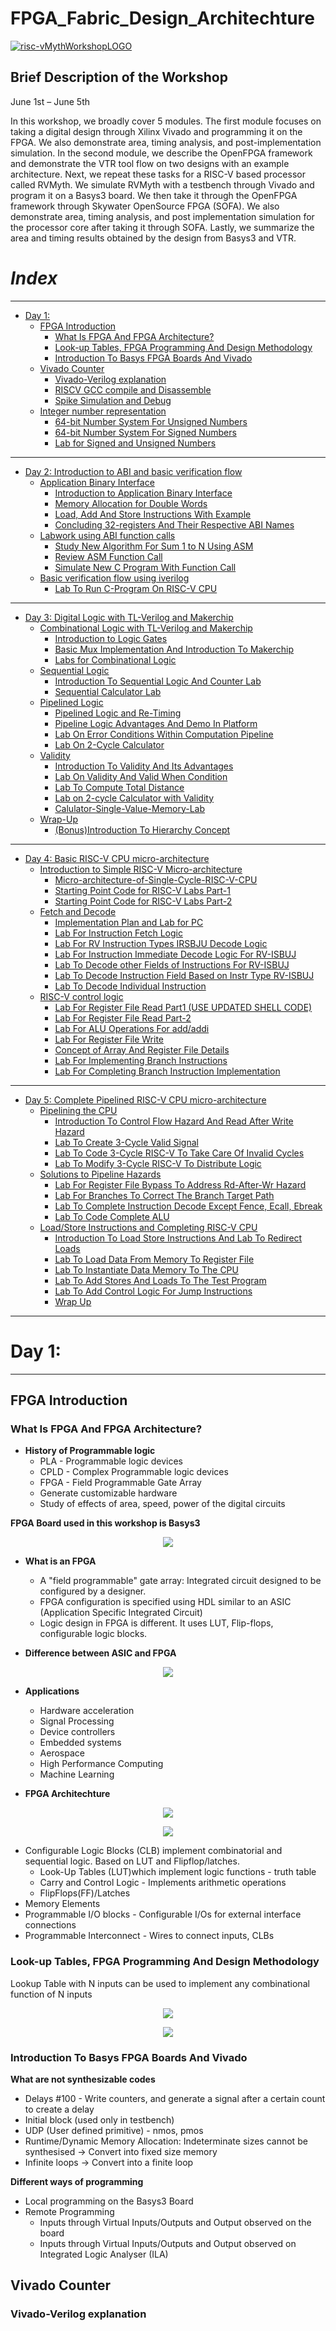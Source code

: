 # FPGA_Fabric_Design_Architechture

[![risc-vMythWorkshopLOGO](https://osfpga.org/wp-content/uploads/2022/05/Cloud-based-RISC-V-on-FPGA-and-OpenFPGA-5.png)](https://osfpga.org/osfpga-training/)

## Brief Description of the Workshop
June 1st – June 5th

In this workshop, we broadly cover 5 modules. The first module focuses on taking a digital design through Xilinx Vivado and programming it on the FPGA. We also demonstrate area, timing analysis, and post-implementation simulation. In the second module, we describe the OpenFPGA framework and demonstrate the VTR tool flow on two designs with an example architecture. Next, we repeat these tasks for a RISC-V based processor called RVMyth. We simulate RVMyth with a testbench through Vivado and program it on a Basys3 board. We then take it through the OpenFPGA framework through Skywater OpenSource FPGA (SOFA). We also demonstrate area, timing analysis, and post implementation simulation for the processor core after taking it through SOFA. Lastly, we summarize the area and timing results obtained by the design from Basys3 and VTR.

# *Index*
***
* [Day 1: ](#Day-1)
  * [FPGA Introduction](FPGA-Introduction)
    * [What Is FPGA And FPGA Architecture?](#What-Is-FPGA-And-FPGA-Architecture)
    * [Look-up Tables, FPGA Programming And Design Methodology](#Look-up-Tables-FPGA-Programming-And-Design-Methodology)
    * [Introduction To Basys FPGA Boards And Vivado](#Introduction-To-Basys-FPGA-Boards-And-Vivado)
  * [Vivado Counter](#Vivado-Counter)
    * [Vivado-Verilog explanation](#Vivado-Verilog-explanation)
    * [RISCV GCC compile and Disassemble](#RISCV-GCC-compile-and-Disassemble)
    * [Spike Simulation and Debug](#Spike-Simulation-and-Debug)
  * [Integer number representation](#Integer-number-representation)
    * [64-bit Number System For Unsigned Numbers](#64-bit-Number-System-For-Unsigned-Numbers) 
    * [64-bit Number System For Signed Numbers](#64-bit-Number-System-For-Signed-Numbers)
    * [Lab for Signed and Unsigned Numbers](#Lab-for-Signed-and-Unsigned-Numbers)
***
* [Day 2: Introduction to ABI and basic verification flow](#Day-2-Introduction-to-ABI-and-basic-verification-flow)
  * [Application Binary Interface](#Application-Binary-Interface)
    * [Introduction to Application Binary Interface](#Introduction-to-Application-Binary-Interface)
    * [Memory Allocation for Double Words](#Memory-Allocation-for-Double-Words)
    * [Load, Add And Store Instructions With Example](#Load-Add-And-Store-Instructions-With-Example)
    * [Concluding 32-registers And Their Respective ABI Names](#Concluding-32-registers-And-Their-Respective-ABI-Names)
  * [Labwork using ABI function calls](#Labwork-using-ABI-function-calls)
    * [Study New Algorithm For Sum 1 to N Using ASM](#Study-New-Algorithm-For-Sum-1-to-N-Using-ASM)
    * [Review ASM Function Call](#Review-ASM-Function-Call)
    * [Simulate New C Program With Function Call](#Simulate-New-C-Program-With-Function-Call)
  * [Basic verification flow using iverilog](#Basic-verification-flow-using-iverilog)
    * [Lab To Run C-Program On RISC-V CPU](#Lab-To-Run-C-Program-On-RISC-V-CPU)
***
* [Day 3: Digital Logic with TL-Verilog and Makerchip](#Day-3-Digital-Logic-with-TL-Verilog-and-Makerchip)
  * [Combinational Logic with TL-Verilog and Makerchip](#Combinational-Logic-with-TL-Verilog-and-Makerchip)
    * [Introduction to Logic Gates](#Introduction-to-Logic-Gates)
    * [Basic Mux Implementation And Introduction To Makerchip](#Basic-Mux-Implementation-And-Introduction-To-Makerchip)
    * [Labs for Combinational Logic](#Labs-for-Combinational-Logic)
  * [Sequential Logic](#Sequential-Logic)
    * [Introduction To Sequential Logic And Counter Lab](#Introduction-To-Sequential-Logic-And-Counter-Lab)
    * [Sequential Calculator Lab](#Sequential-Calculator-Lab)  
  * [Pipelined Logic](#Pipelined-Logic)
    * [Pipelined Logic and Re-Timing](#Pipelined-Logic-and-Re-Timing)
    * [Pipeline Logic Advantages And Demo In Platform](#Pipeline-Logic-Advantages-And-Demo-In-Platform)
    * [Lab On Error Conditions Within Computation Pipeline](#Lab-On-Error-Conditions-Within-Computation-Pipeline)
    * [Lab On 2-Cycle Calculator ](#Lab-On-2-Cycle-Calculator)
  * [Validity](#Validity)
    * [Introduction To Validity And Its Advantages](#Introduction-To-Validity-And-Its-Advantages)
    * [Lab On Validity And Valid When Condition](#Lab-On-Validity-And-Valid-When-Condition)
    * [Lab To Compute Total Distance](#Lab-To-Compute-Total-Distance)
    * [Lab on 2-cycle Calculator with Validity](#Lab-on-2-cycle-Calculator-with-Validity)
    * [Calulator-Single-Value-Memory-Lab](#Calulator-Single-Value-MemoryLab)
  * [Wrap-Up](#Wrap-Up)
    * [(Bonus)Introduction To Hierarchy Concept](#Bonus-Introduction-To-Hierarchy-Concept)
***
* [Day 4: Basic RISC-V CPU micro-architecture](#Day-4-Basic-RISC-V-CPU-micro-architecture)
  * [Introduction to Simple RISC-V Micro-architecture](#Introduction-to-Simple-RISC-V-Micro-architecture)
    * [Micro-architecture-of-Single-Cycle-RISC-V-CPU](#Micro-architecture-of-Single-Cycle-RISC-V-CPU)
    * [Starting Point Code for RISC-V Labs Part-1](#Starting-Point-Code-for-RISC-V-Labs-Part-1)
    * [Starting Point Code for RISC-V Labs Part-2](#Starting-Point-Code-for-RISC-V-Labs-Part-2)  
  * [Fetch and Decode](#Fetch-and-Decode)
    * [Implementation Plan and Lab for PC](#Implementation-Plan-and-Lab-for-PC)
    * [Lab For Instruction Fetch Logic](#Lab-For-Instruction-Fetch-Logic)
    * [Lab For RV Instruction Types IRSBJU Decode Logic ](#Lab-For-RV-Instruction-Types-IRSBJU-Decode-Logic)
    * [Lab For Instruction Immediate Decode Logic For RV-ISBUJ ](#Lab-For-Instruction-Immediate-Decode-Logic-For-RV-ISBUJ)
    * [Lab To Decode other Fields of Instructions For RV-ISBUJ](#Lab-To-Decode-other-Fields-of-Instructions-For-RV-ISBUJ)
    * [Lab To Decode Instruction Field Based on Instr Type RV-ISBUJ](#Lab-To-Decode-Instruction-Field-Based-on-Instr-Type-RV-ISBUJ)
    * [Lab To Decode Individual Instruction](#Lab-To-Decode-Individual-Instruction)
  * [RISC-V control logic](#RISC-V-control-logic)
    * [Lab For Register File Read Part1 (USE UPDATED SHELL CODE) ](#Lab-For-Register-File-Read-Part-1-USE-UPDATED-SHELL-CODE)  
    * [Lab For Register File Read Part-2 ](#Lab-For-Register-File-Read-Part-2)
    * [Lab For ALU Operations For add/addi ](#Lab-For-ALU-Operations-For-add-addi)
    * [Lab For Register File Write](#Lab-For-Register-File-Write)
    * [Concept of Array And Register File Details](#Concept-of-Array-And-Register-File-Details)
    * [Lab For Implementing Branch Instructions ](#Lab-For-Implementing-Branch-Instructions)
    * [Lab For Completing Branch Instruction Implementation](#Lab-For-Completing-Branch-Instruction-Implementation)
***
* [Day 5: Complete Pipelined RISC-V CPU micro-architecture](#Day-5-Complete-Pipelined-RISC-V-CPU-micro-architecture)
  * [Pipelining the CPU ](#Pipelining-the-CPU)
    * [Introduction To Control Flow Hazard And Read After Write Hazard](#Introduction-To-Control-Flow-Hazard-And-Read-After-Write-Hazard) 
    * [Lab To Create 3-Cycle Valid Signal](#Lab-To-Create-3-Cycle-Valid-Signal)
    * [Lab To Code 3-Cycle RISC-V To Take Care Of Invalid Cycles](#Lab-To-Code-3-Cycle-RISC-V-To-Take-Care-Of-Invalid-Cycles)
    * [Lab To Modify 3-Cycle RISC-V To Distribute Logic](#Lab-To-Modify-3-Cycle-RISC-V-To-Distribute-Logic)
  * [Solutions to Pipeline Hazards ](#Solutions-to-Pipeline-Hazards)
    * [Lab For Register File Bypass To Address Rd-After-Wr Hazard](#Lab-For-Register-File-Bypass-To-Address-Rd-After-Wr-Hazard)
    * [Lab For Branches To Correct The Branch Target Path](#Lab-For-Branches-To-Correct-The-Branch-Target-Path)
    * [Lab To Complete Instruction Decode Except Fence, Ecall, Ebreak](#Lab-To-Complete-Instruction-Decode-Except-Fence-Ecall-Ebreak)
    * [Lab To Code Complete ALU ](#Lab-To-Code-Complete-ALU)
  * [Load/Store Instructions and Completing RISC-V CPU](#Load-Store-Instructions-and-Completing-RISC-V-CPU)
    * [Introduction To Load Store Instructions And Lab To Redirect Loads](#Introduction-To-Load-Store-Instructions-And-Lab-To-Redirect-Loads)
    * [Lab To Load Data From Memory To Register File](#Lab-To-Load-Data-From-Memory-To-Register-File)
    * [Lab To Instantiate Data Memory To The CPU](#Lab-To-Instantiate-Data-Memory-To-The-CPU)
    * [Lab To Add Stores And Loads To The Test Program](#Lab-To-Add-Stores-And-Loads-To-The-Test-Program)
    * [Lab To Add Control Logic For Jump Instructions](#Lab-To-Add-Control-Logic-For-Jump-Instructions)
    * [Wrap Up](#Wrap-Up)
 ***
    
 # Day 1: 
 ***
 
 ## FPGA Introduction
 
 ### What Is FPGA And FPGA Architecture?
 
 * **History of Programmable logic**
   * PLA - Programmable logic devices
   * CPLD - Complex Programmable logic devices
   * FPGA - Field Programmable Gate Array
   * Generate customizable hardware
   * Study of effects of area, speed, power of the digital circuits
 
 **FPGA Board used in this workshop is Basys3**
 
  <p align="center" width="100%">
  <img src="https://user-images.githubusercontent.com/68154219/171170305-a5c4ec0a-c3a6-4708-ad97-69ccdb79bcd5.png"> 
  </p>

* **What is an FPGA**
  * A "field programmable" gate array: Integrated circuit designed to be configured by a designer. 
  * FPGA configuration is specified using HDL similar to an ASIC (Application Specific Integrated Circuit)
  * Logic design in FPGA is different. It uses LUT, Flip-flops, configurable logic blocks.

* **Difference between ASIC and FPGA**

<p align="center" width="100%">
<img src="https://user-images.githubusercontent.com/68154219/171171692-3eba236d-3791-4963-b797-c6f7e3c12cb8.png"> 
</p>

* **Applications**
  * Hardware acceleration
  * Signal Processing
  * Device controllers
  * Embedded systems
  * Aerospace
  * High Performance Computing
  * Machine Learning
 
 * **FPGA Architechture**
 
<p align="center" width="100%">
<img src="https://user-images.githubusercontent.com/68154219/171174410-742f1df8-12e1-4450-bd61-a5cea1a821aa.png"> 
</p>

<p align="center" width="100%">
<img src="https://user-images.githubusercontent.com/68154219/171175376-d327132b-f9c0-4380-8641-c9795872bf3b.png"> 
</p>

* Configurable Logic Blocks (CLB) implement combinatorial and sequential logic. Based on LUT and Flipflop/latches.
  * Look-Up Tables (LUT)which implement logic functions - truth table
  * Carry and Control Logic - Implements arithmetic operations
  * FlipFlops(FF)/Latches
* Memory Elements
* Programmable I/O blocks - Configurable I/Os for external interface connections
* Programmable Interconnect - Wires to connect inputs, CLBs

### Look-up Tables, FPGA Programming And Design Methodology

Lookup Table with N inputs can be used to implement any combinational function of N inputs

<p align="center" width="100%">
<img src="https://user-images.githubusercontent.com/68154219/171406122-1f94d32e-2c8c-4715-9a82-8e87d12722db.png"> 
</p>

<p align="center" width="100%">
<img src="https://user-images.githubusercontent.com/68154219/171407648-4c48ab0a-3c39-407f-8385-4e9bac49d7d5.png"> 
</p>

### Introduction To Basys FPGA Boards And Vivado

**What are not synthesizable codes**

* Delays #100 - Write counters, and generate a signal after a certain count to create a delay
* Initial block (used only in testbench)
* UDP (User defined primitive) - nmos, pmos
* Runtime/Dynamic Memory Allocation: Indeterminate sizes cannot be synthesised -> Convert into fixed size memory
* Infinite loops -> Convert into a finite loop

**Different ways of programming**
* Local programming on the Basys3 Board
* Remote Programming
  * Inputs through Virtual Inputs/Outputs and Output observed on the board
  * Inputs through Virtual Inputs/Outputs and Output observed on Integrated Logic Analyser (ILA)

## Vivado Counter

### Vivado-Verilog explanation

 
